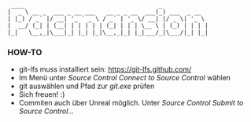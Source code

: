      ____                                      _             
    |  _ \ __ _  ___ _ __ ___   __ _ _ __  ___(_) ___  _ __  
    | |_) / _` |/ __| '_ ` _ \ / _` | '_ \/ __| |/ _ \| '_ \ 
    |  __/ (_| | (__| | | | | | (_| | | | \__ \ | (_) | | | |
    |_|   \__,_|\___|_| |_| |_|\__,_|_| |_|___/_|\___/|_| |_|
    

### HOW-TO
- git-lfs muss installiert sein: https://git-lfs.github.com/
- Im Menü unter _Source Control_ _Connect to Source Control_ wählen
- git auswählen und Pfad zur _git.exe_ prüfen
- Sich freuen! :)
- Commiten auch über Unreal möglich. Unter _Source Control_ _Submit to Source Control..._
